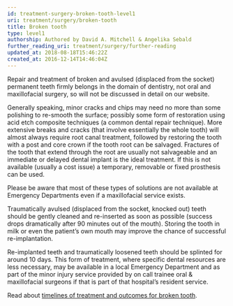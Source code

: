 ```yaml
---
id: treatment-surgery-broken-tooth-level1
uri: treatment/surgery/broken-tooth
title: Broken tooth
type: level1
authorship: Authored by David A. Mitchell & Angelika Sebald
further_reading_uri: treatment/surgery/further-reading
updated_at: 2018-08-18T15:46:22Z
created_at: 2016-12-14T14:46:04Z
---
```


<p>Repair and treatment of broken and avulsed (displaced from the
    socket) permanent teeth firmly belongs in the domain of dentistry,
    not oral and maxillofacial surgery, so will not be discussed
    in detail on our website.</p>
<p>Generally speaking, minor cracks and chips may need no more than
    some polishing to re-smooth the surface; possibly some form
    of restoration using acid etch composite techniques (a common
    dental repair technique). More extensive breaks and cracks
    (that involve essentially the whole tooth) will almost always
    require root canal treatment, followed by restoring the tooth
    with a post and core crown if the tooth root can be salvaged.
    Fractures of the tooth that extend through the root are usually
    not salvageable and an immediate or delayed dental implant
    is the ideal treatment. If this is not available (usually
    a cost issue) a temporary, removable or fixed prosthesis
    can be used.</p>
<p>Please be aware that most of these types of solutions are not
    available at Emergency Departments even if a maxillofacial
    service exists.</p>
<p>Traumatically avulsed (displaced from the socket, knocked out)
    teeth should be gently cleaned and re-inserted as soon as
    possible (success drops dramatically after 90 minutes out
    of the mouth). Storing the tooth in milk or even the patient’s
    own mouth may improve the chance of successful re-implantation.</p>
<p>Re-implanted teeth and traumatically loosened teeth should be
    splinted for around 10 days. This form of treatment, where
    specific dental resources are less necessary, may be available
    in a local Emergency Department and as part of the minor
    injury service provided by on call trainee oral &amp; maxillofacial
    surgeons if that is part of that hospital’s resident service.</p>
<aside>
    <p>Read about <a href="/treatment/timelines/broken-tooth">timelines of treatment and outcomes for broken tooth</a>.</p>
</aside>

